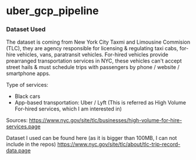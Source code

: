 # uber_gcp_pipeline

<h3 align="left">Dataset Used</h3>

The dataset is coming from New York City Taxmi and Limousine Commision (TLC), they are agency responsible for licensing & regulating taxi cabs, for-hire vehicles, vans, paratransit vehicles. For-hired vehicles provide prearranged transportation services in NYC, these vehicles can't accept street hails & must schedule trips with passengers by phone / website / smartphone apps.

Type of services:
* Black cars
* App-based transportation: Uber / Lyft (This is referred as High Volume For-hired services, which I am interested in)

Sources:
https://www.nyc.gov/site/tlc/businesses/high-volume-for-hire-services.page

Dataset I used can be found here (as it is bigger than 100MB, I can not include in the repos)
https://www.nyc.gov/site/tlc/about/tlc-trip-record-data.page

